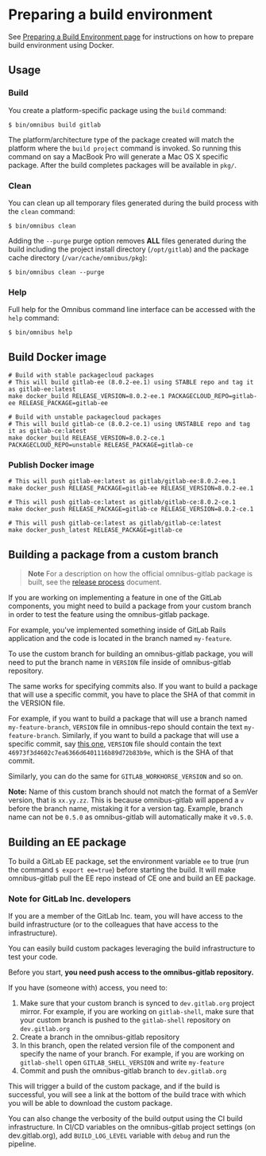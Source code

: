 # Preparing a build environment

See [Preparing a Build Environment page](prepare-build-environment.md)
for instructions on how to prepare build environment using Docker.

## Usage

### Build

You create a platform-specific package using the `build` command:

```shell
$ bin/omnibus build gitlab
```

The platform/architecture type of the package created will match the platform
where the `build project` command is invoked. So running this command on say a
MacBook Pro will generate a Mac OS X specific package. After the build
completes packages will be available in `pkg/`.

### Clean

You can clean up all temporary files generated during the build process with
the `clean` command:

```shell
$ bin/omnibus clean
```

Adding the `--purge` purge option removes __ALL__ files generated during the
build including the project install directory (`/opt/gitlab`) and
the package cache directory (`/var/cache/omnibus/pkg`):

```shell
$ bin/omnibus clean --purge
```

### Help

Full help for the Omnibus command line interface can be accessed with the
`help` command:

```shell
$ bin/omnibus help
```

## Build Docker image

```shell
# Build with stable packagecloud packages
# This will build gitlab-ee (8.0.2-ee.1) using STABLE repo and tag it as gitlab-ee:latest
make docker_build RELEASE_VERSION=8.0.2-ee.1 PACKAGECLOUD_REPO=gitlab-ee RELEASE_PACKAGE=gitlab-ee

# Build with unstable packagecloud packages
# This will build gitlab-ce (8.0.2-ce.1) using UNSTABLE repo and tag it as gitlab-ce:latest
make docker_build RELEASE_VERSION=8.0.2-ce.1 PACKAGECLOUD_REPO=unstable RELEASE_PACKAGE=gitlab-ce
```

### Publish Docker image

```shell
# This will push gitlab-ee:latest as gitlab/gitlab-ee:8.0.2-ee.1
make docker_push RELEASE_PACKAGE=gitlab-ee RELEASE_VERSION=8.0.2-ee.1

# This will push gitlab-ce:latest as gitlab/gitlab-ce:8.0.2-ce.1
make docker_push RELEASE_PACKAGE=gitlab-ce RELEASE_VERSION=8.0.2-ce.1

# This will push gitlab-ce:latest as gitlab/gitlab-ce:latest
make docker_push_latest RELEASE_PACKAGE=gitlab-ce
```

## Building a package from a custom branch

>**Note** For a description on how the official omnibus-gitlab package is built,
see the [release process](../release/README.md) document.

If you are working on implementing a feature in one of the GitLab components,
you might need to build a package from your custom branch in order to test the
feature using the omnibus-gitlab package.

For example, you've implemented something inside of GitLab Rails application and
the code is located in the branch named `my-feature`.

To use the custom branch for building an omnibus-gitlab package, you will need
to put the branch name in `VERSION` file inside of omnibus-gitlab repository.

The same works for specifying commits also. If you want to build a package that
will use a specific commit, you have to place the SHA of that commit in the
VERSION file.

For example, if you want to build a package that will use a branch named
`my-feature-branch`, `VERSION` file in omnibus-repo should contain the text
`my-feature-branch`. Similarly, if you want to build a package that will use
a specific commit, say [this one](https://dev.gitlab.org/gitlab/gitlabhq/commit/46973f3d4602c7ea6366d6401116b89d72b83b9e),
`VERSION` file should contain the text `46973f3d4602c7ea6366d6401116b89d72b83b9e`,
which is the SHA of that commit.

Similarly, you can do the same for `GITLAB_WORKHORSE_VERSION` and so on.

**Note:** Name of this custom branch should not match the format of a SemVer
version, that is `xx.yy.zz`. This is because omnibus-gitlab will append a `v`
before the branch name, mistaking it for a version tag. Example, branch name
can not be `0.5.0` as omnibus-gitlab will automatically make it `v0.5.0`.

## Building an EE package

To build a GitLab EE package, set the environment variable `ee` to true (run
the command `$ export ee=true`) before starting the build. It will make
omnibus-gitlab pull the EE repo instead of CE one and build an EE package.

### Note for GitLab Inc. developers

If you are a member of the GitLab Inc. team, you will have access to the build
infrastructure (or to the colleagues that have access to the infrastructure).

You can easily build custom packages leveraging the build infrastructure to test
your code.

Before you start,
**you need push access to the omnibus-gitlab repository.**

If you have (someone with) access, you need to:

1. Make sure that your custom branch is synced to `dev.gitlab.org` project
   mirror. For example, if you are working on `gitlab-shell`, make sure that your
   custom branch is pushed to the `gitlab-shell` repository on `dev.gitlab.org`
1. Create a branch in the omnibus-gitlab repository
1. In this branch, open the related version file of the component and specify
   the name of your branch. For example, if you are working on `gitlab-shell` open
   `GITLAB_SHELL_VERSION` and write `my-feature`
1. Commit and push the omnibus-gitlab branch to `dev.gitlab.org`

This will trigger a build of the custom package, and if the build is
successful, you will see a link at the bottom of the build trace with which you
will be able to download the custom package.

You can also change the verbosity of the build output using the CI build infrastructure.
In CI/CD variables on the omnibus-gitlab project settings (on dev.gitlab.org), add
`BUILD_LOG_LEVEL` variable with `debug` and run the pipeline.
